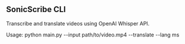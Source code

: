 SonicScribe CLI
----------------
Transcribe and translate videos using OpenAI Whisper API.

Usage:
    python main.py --input path/to/video.mp4 --translate --lang ms
